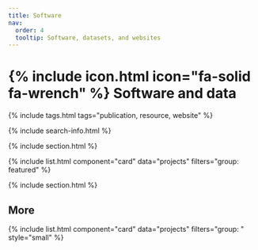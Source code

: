 ```yaml
---
title: Software
nav:
  order: 4
  tooltip: Software, datasets, and websites
---
```


# {% include icon.html icon="fa-solid fa-wrench" %} Software and data

{% include tags.html tags="publication, resource, website" %}

{% include search-info.html %}

{% include section.html %}

{% include list.html component="card" data="projects" filters="group: featured" %}

{% include section.html %}

## More

{% include list.html component="card" data="projects" filters="group: " style="small" %}
